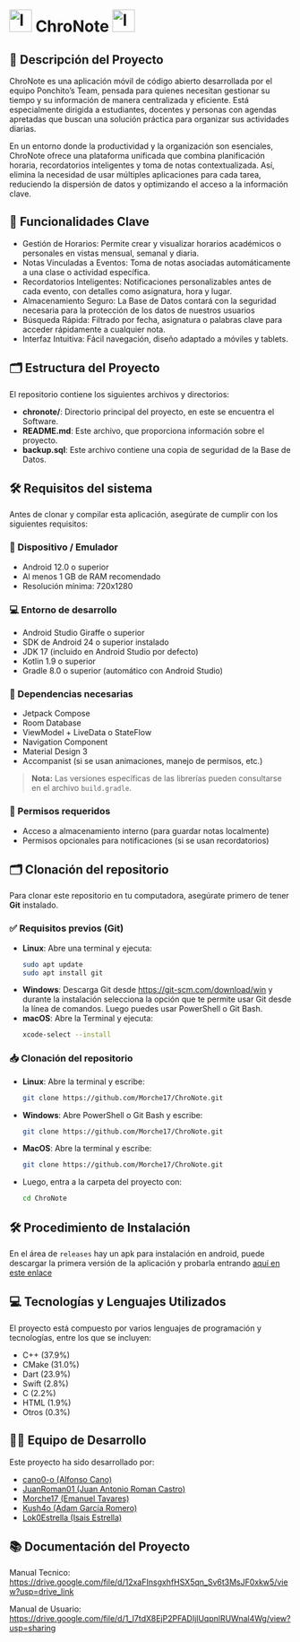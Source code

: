 # <img src="https://github.com/user-attachments/assets/58880c20-2610-482c-8497-8f2ed2326c93" alt="logo" width="40"/> ChroNote <img src="https://github.com/user-attachments/assets/58880c20-2610-482c-8497-8f2ed2326c93" alt="logo" width="40"/> 

## 📝 Descripción del Proyecto

ChroNote es una aplicación móvil de código abierto desarrollada por el equipo Ponchito’s Team, pensada para quienes necesitan gestionar su tiempo y su información de manera centralizada y eficiente. Está especialmente dirigida a estudiantes, docentes y personas con agendas apretadas que buscan una solución práctica para organizar sus actividades diarias.

En un entorno donde la productividad y la organización son esenciales, ChroNote ofrece una plataforma unificada que combina planificación horaria, recordatorios inteligentes y toma de notas contextualizada. Así, elimina la necesidad de usar múltiples aplicaciones para cada tarea, reduciendo la dispersión de datos y optimizando el acceso a la información clave.

## 🚀 Funcionalidades Clave

- Gestión de Horarios: Permite crear y visualizar horarios académicos o personales en vistas mensual, semanal y diaria.
- Notas Vinculadas a Eventos: Toma de notas asociadas automáticamente a una clase o actividad específica.
- Recordatorios Inteligentes: Notificaciones personalizables antes de cada evento, con detalles como asignatura, hora y lugar.
- Almacenamiento Seguro: La Base de Datos contará con la seguridad necesaria para la protección de los datos de nuestros usuarios
- Búsqueda Rápida: Filtrado por fecha, asignatura o palabras clave para acceder rápidamente a cualquier nota.
- Interfaz Intuitiva: Fácil navegación, diseño adaptado a móviles y tablets.

## 🗂️ Estructura del Proyecto

El repositorio contiene los siguientes archivos y directorios:

- **chronote/**: Directorio principal del proyecto, en este se encuentra el Software.
- **README.md**: Este archivo, que proporciona información sobre el proyecto.
- **backup.sql**: Este archivo contiene una copia de seguridad de la Base de Datos.

## 🛠️ Requisitos del sistema

Antes de clonar y compilar esta aplicación, asegúrate de cumplir con los siguientes requisitos:

### 📱 Dispositivo / Emulador
- Android 12.0 o superior  
- Al menos 1 GB de RAM recomendado  
- Resolución mínima: 720x1280

### 💻 Entorno de desarrollo
- Android Studio Giraffe o superior  
- SDK de Android 24 o superior instalado  
- JDK 17 (incluido en Android Studio por defecto)  
- Kotlin 1.9 o superior  
- Gradle 8.0 o superior (automático con Android Studio)

### 🧩 Dependencias necesarias
- Jetpack Compose
- Room Database
- ViewModel + LiveData o StateFlow
- Navigation Component
- Material Design 3
- Accompanist (si se usan animaciones, manejo de permisos, etc.)

> **Nota:** Las versiones específicas de las librerías pueden consultarse en el archivo `build.gradle`.

### 🔐 Permisos requeridos
- Acceso a almacenamiento interno (para guardar notas localmente)
- Permisos opcionales para notificaciones (si se usan recordatorios)


## 🗂️ Clonación del repositorio

Para clonar este repositorio en tu computadora, asegúrate primero de tener **Git** instalado.

### ✅ Requisitos previos (Git)

- **Linux**: Abre una terminal y ejecuta:
  ```bash
  sudo apt update
  sudo apt install git
- **Windows**: Descarga Git desde https://git-scm.com/download/win y durante la instalación selecciona la opción que te permite usar Git desde la línea de comandos.
Luego puedes usar PowerShell o Git Bash.
- **macOS**: Abre la Terminal y ejecuta:
  ```bash
  xcode-select --install

### 📥 Clonación del repositorio
- **Linux**: Abre la terminal y escribe:
  ```bash
  git clone https://github.com/Morche17/ChroNote.git
- **Windows**: Abre PowerShell o Git Bash y escribe:
  ```bash
  git clone https://github.com/Morche17/ChroNote.git
- **MacOS**: Abre la terminal y escribe:
  ```bash
  git clone https://github.com/Morche17/ChroNote.git
- Luego, entra a la carpeta del proyecto con:
  ```bash
  cd ChroNote


## 🛠️ Procedimiento de Instalación
En el área de `releases` hay un apk para instalación en android, puede descargar la primera versión de la aplicación y probarla entrando [aquí en este enlace](https://github.com/Morche17/ChroNote/releases/tag/v1.0.0)

## 💻 Tecnologías y Lenguajes Utilizados

El proyecto está compuesto por varios lenguajes de programación y tecnologías, entre los que se incluyen:

- C++ (37.9%)
- CMake (31.0%)
- Dart (23.9%)
- Swift (2.8%)
- C (2.2%)
- HTML (1.9%)
- Otros (0.3%)

## 👨‍💻 Equipo de Desarrollo

Este proyecto ha sido desarrollado por:

- [cano0-o (Alfonso Cano)](https://github.com/cano0-o)
- [JuanRoman01 (Juan Antonio Roman Castro)](https://github.com/JuanRoman01)
- [Morche17 (Emanuel Tavares)](https://github.com/Morche17)
- [Kush4o (Adam García Romero)](https://github.com/Kush4o)
- [Lok0Estrella (Isais Estrella)](https://github.com/Lok0Estrella)

## 📚 Documentación del Proyecto
Manual Tecnico:
https://drive.google.com/file/d/12xaFInsgxhfHSX5qn_Sv6t3MsJF0xkw5/view?usp=drive_link

Manual de Usuario:
https://drive.google.com/file/d/1_I7tdX8EjP2PFADIjlUqpnlRUWnal4Wg/view?usp=sharing

